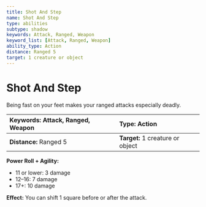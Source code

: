 ```yaml
---
title: Shot And Step
name: Shot And Step
type: abilities
subtype: shadow
keywords: Attack, Ranged, Weapon
keyword_list: [Attack, Ranged, Weapon]
ability_type: Action
distance: Ranged 5
target: 1 creature or object
---
```


# Shot And Step

Being fast on your feet makes your ranged attacks especially deadly.

| **Keywords:** Attack, Ranged, Weapon | **Type:** Action                 |
| :----------------------------------- | :------------------------------- |
| **Distance:** Ranged 5               | **Target:** 1 creature or object |

**Power Roll + Agility:**

- 11 or lower: 3 damage
- 12–16: 7 damage
- 17+: 10 damage

**Effect:** You can shift 1 square before or after the attack.
